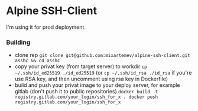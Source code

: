 # Alpine SSH-Client
I'm using it for prod deployment.

### Building
- clone rep
`git clone git@github.com:mixartemev/alpine-ssh-client.git asshc && cd asshc`
- copy your privat key (from target server) to workdir
`cp ~/.ssh/id_ed25519 ./id_ed25519` 
(or `cp ~/.ssh/id_rsa ./id_rsa` if you're use RSA key, and then uncomment using rsa key in Dockerfile)
- build and push your privat image to your deploy server, for example gitlab (don't push it to public repositories)
`docker build -t registry.gitlab.com/your_login/ssh_for_x .
docker push registry.gitlab.com/your_login/ssh_for_x`
